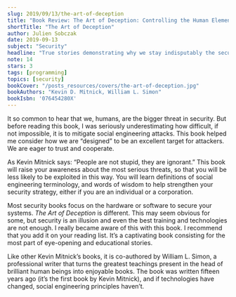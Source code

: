 ```yaml
---
slug: 2019/09/13/the-art-of-deception
title: "Book Review: The Art of Deception: Controlling the Human Element of Security"
shortTitle: "The Art of Deception"
author: Julien Sobczak
date: 2019-09-13
subject: "Security"
headline: "True stories demonstrating why we stay indisputably the security's weakest link."
note: 14
stars: 3
tags: [programming]
topics: [security]
bookCover: "/posts_resources/covers/the-art-of-deception.jpg"
bookAuthors: "Kevin D. Mitnick, William L. Simon"
bookIsbn: '076454280X'
---
```



It so common to hear that we, humans, are the bigger threat in security. But before reading this book, I was seriously underestimating how difficult, if not impossible, it is to mitigate social engineering attacks. This book helped me consider how we are “designed” to be an excellent target for attackers. We are eager to trust and cooperate.

As Kevin Mitnick says: “People are not stupid, they are ignorant.” This book will raise your awareness about the most serious threats, so that you will be less likely to be exploited in this way. You will learn definitions of social engineering terminology, and words of wisdom to help strengthen your security strategy, either if you are an individual or a corporation.

Most security books focus on the hardware or software to secure your systems. _The Art of Deception_ is different. This may seem obvious for some, but security is an illusion and even the best training and technologies are not enough. I really became aware of this with this book. I recommend that you add it on your reading list. It’s a captivating book consisting for the most part of eye-opening and educational stories.

Like other Kevin Mitnick’s books, it is co-authored by William L. Simon, a professional writer that turns the greatest teachings present in the head of brilliant human beings into enjoyable books. The book was written fifteen years ago (it’s the first book by Kevin Mitnick), and if technologies have changed, social engineering principles haven’t.

